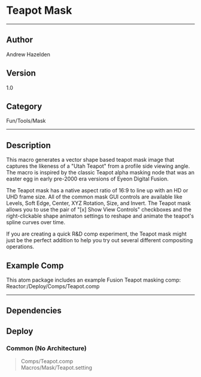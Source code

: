 # Teapot Mask
___

## Author
Andrew Hazelden

## Version
1.0

## Category
Fun/Tools/Mask

___

## Description
<p>This macro generates a vector shape based teapot mask image that captures the likeness of a "Utah Teapot" from a profile side viewing angle. The macro is inspired by the classic Teapot alpha masking node that was an easter egg in early pre-2000 era versions of Eyeon Digital Fusion.</p>

<p>The Teapot mask has a native aspect ratio of 16:9 to line up with an HD or UHD frame size. All of the common mask GUI controls are available like Levels, Soft Edge, Center, XYZ Rotation, Size, and Invert. The Teapot mask allows you to use the pair of "&#91;x&#93; Show View Controls" checkboxes and the right-clickable shape animaton settings to reshape and animate the teapot's spline curves over time.</p>

	
<p>If you are creating a quick R&D comp experiment, the Teapot mask might just be the perfect addition to help you try out several different compositing operations.</p>


<h2>Example Comp</h2>

<p>This atom package includes an example Fusion Teapot masking comp:<br>
Reactor:/Deploy/Comps/Teapot.comp</p>


___

## Dependencies

## Deploy

### Common (No Architecture)

> Comps/Teapot.comp  
> Macros/Mask/Teapot.setting  
